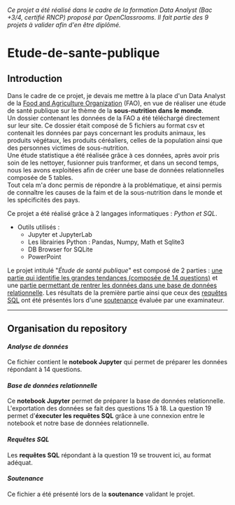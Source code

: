 ###### _Ce projet a été réalisé dans le cadre de la formation Data Analyst (Bac +3/4, certifié RNCP) proposé par OpenClassrooms. Il fait partie des 9 projets à valider afin d'en être diplômé_.

# Etude-de-sante-publique

## Introduction

Dans le cadre de ce projet, je devais me mettre à la place d'un Data Analyst de la [Food and Agriculture Organization](http://www.fao.org/home/fr/) (FAO), en vue de réaliser une étude de santé publique sur le thème de la **sous-nutrition dans le monde**.  
Un dossier contenant les données de la FAO a été téléchargé directement sur leur site. Ce dossier était composé de 5 fichiers au format csv et contenait les données par pays concernant les produits animaux, les produits végétaux, les produits céréaliers, celles de la population ainsi que des personnes victimes de sous-nutrition.  
Une étude statistique a été réalisée grâce à ces données, après avoir pris soin de les nettoyer, fusionner puis tranformer, et dans un second temps, nous les avons exploitées afin de créer une base de données relationnelles composée de 5 tables.  
Tout cela m'a donc permis de répondre à la problématique, et ainsi permis de connaître les causes de la faim et de la sous-nutrition dans le monde et les spécificités des pays.

Ce projet a été réalisé grâce à 2 langages informatiques : _Python et SQL_.

* Outils utilisés :
  * Jupyter et JupyterLab
  * Les librairies Python : Pandas, Numpy, Math et Sqlite3
  * DB Browser for SQLite
  * PowerPoint

Le projet intitulé "_Étude de santé publique_" est composé de 2 parties : [une partie qui identifie les grandes tendances (composée de 14 questions)](https://github.com/anissalaza/Etude-de-sante-publique/blob/main/Analyse%20de%20données.ipynb) et une [partie permettant de rentrer les données dans une base de données relationnelle](https://github.com/anissalaza/Etude-de-sante-publique/blob/main/Base%20de%20données%20relationnelle.ipynb). Les résultats de la première partie ainsi que ceux des [requêtes SQL](https://github.com/anissalaza/Etude-de-sante-publique/blob/main/Requêtes%20SQL.sql) ont été présentés lors d'une [soutenance](https://github.com/anissalaza/Etude-de-sante-publique/blob/main/Soutenance.pdf) évaluée par une examinateur.

-----------------------------------------------

## Organisation du repository

#### *Analyse de données*
Ce fichier contient le **notebook Jupyter** qui permet de préparer les données répondant à 14 questions.

#### *Base de données relationnelle*
Ce **notebook Jupyter** permet de préparer la base de données relationnelle. L'exportation des données se fait des questions 15 à 18.
La question 19 permet d'**éxecuter les requêtes SQL** grâce à une connexion entre le notebook et notre base de données relationnelle.

#### *Requêtes SQL*
Les **requêtes SQL** répondant à la question 19 se trouvent ici, au format adéquat.

#### *Soutenance*
Ce fichier a été présenté lors de la **soutenance** validant le projet.
